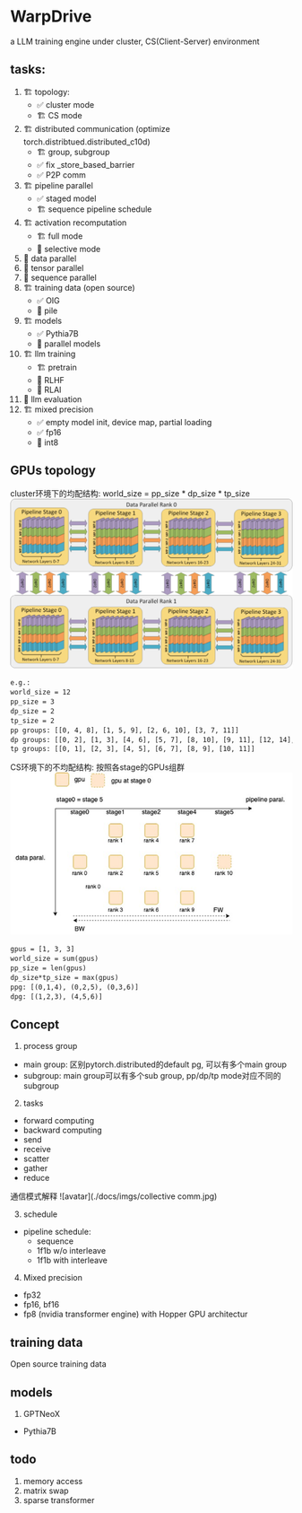 # WarpDrive
a LLM training engine under cluster, CS(Client-Server) environment

## tasks:
1. :building_construction: topology:
	- :white_check_mark: cluster mode
	- :building_construction: CS mode
2. :building_construction: distributed communication (optimize torch.distribtued.distributed_c10d)
	- :building_construction: group, subgroup
	- :white_check_mark: fix _store_based_barrier
	- :white_check_mark: P2P comm
3. :building_construction: pipeline parallel 
	- :white_check_mark: staged model
	- :building_construction: sequence pipeline schedule
4. :building_construction: activation recomputation
	- :building_construction: full mode
	- :stop_sign: selective mode
5. :stop_sign: data parallel
6. :stop_sign: tensor parallel
7. :stop_sign: sequence parallel
8. :building_construction: training data (open source)
	- :white_check_mark: OIG
	- :stop_sign: pile
9. :building_construction: models
	- :white_check_mark: Pythia7B
	- :stop_sign: parallel models
10. :building_construction: llm training
	- :building_construction: pretrain
	- :stop_sign: RLHF
	- :stop_sign: RLAI
11. :stop_sign: llm evaluation
12. :building_construction: mixed precision
	- :white_check_mark: empty model init, device map, partial loading
	- :white_check_mark: fp16
	- :stop_sign: int8


## GPUs topology
cluster环境下的均配结构: world_size = pp_size * dp_size * tp_size
![avatar](./docs/imgs/3D.jpg)

```xml
e.g.: 
world_size = 12
pp_size = 3
dp_size = 2
tp_size = 2
pp groups: [[0, 4, 8], [1, 5, 9], [2, 6, 10], [3, 7, 11]]
dp groups: [[0, 2], [1, 3], [4, 6], [5, 7], [8, 10], [9, 11], [12, 14], [13, 15]]
tp groups: [[0, 1], [2, 3], [4, 5], [6, 7], [8, 9], [10, 11]]
```


CS环境下的不均配结构: 按照各stage的GPUs组群
![avatar](./docs/imgs/hetero.jpg)
```xml
gpus = [1, 3, 3]
world_size = sum(gpus)
pp_size = len(gpus)
dp_size*tp_size = max(gpus)
ppg: [(0,1,4), (0,2,5), (0,3,6)]
dpg: [(1,2,3), (4,5,6)]
```

## Concept
1. process group
- main group: 区别pytorch.distributed的default pg, 可以有多个main group
- subgroup: main group可以有多个sub group, pp/dp/tp mode对应不同的subgroup

2. tasks
- forward computing
- backward computing
- send 
- receive
- scatter
- gather
- reduce

通信模式解释
![avatar](./docs/imgs/collective comm.jpg)


3. schedule
- pipeline schedule: 
	- sequence 
	- 1f1b w/o interleave
	- 1f1b with interleave

4. Mixed precision
- fp32
- fp16, bf16
- fp8 (nvidia transformer engine) with Hopper GPU architectur

## training data
Open source training data


## models
1. GPTNeoX
- Pythia7B


## todo
1. memory access
2. matrix swap
3. sparse transformer
